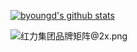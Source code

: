 [![byoungd's github stats](https://github-readme-stats.vercel.app/api?username=byoungd&theme=dracula)](https://github.com/byoungd/)

![红力集团品牌矩阵@2x.png](https://s2.loli.net/2024/01/20/mqQZDVRpnW5AwKE.png)
